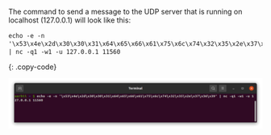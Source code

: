 The command to send a message to the UDP server that is running on localhost (127.0.0.1) will look like this:

```shell
echo -e -n '\x53\x4e\x2d\x30\x30\x31\x64\x65\x66\x61\x75\x6c\x74\x32\x35\x2e\x37\x36\x39' | nc -q1 -w1 -u 127.0.0.1 11560
```
{: .copy-code}

![image](/images/user-guide/integrations/udp/terminal-binary.png)